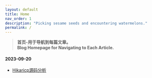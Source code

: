 ```yaml
---
layout: default
title: Home
nav_order: 1
description: "Picking sesame seeds and encountering watermelons."
permalink: /
---
```


> **首页-用于导航到每篇文章。  
> Blog Homepage for Navigating to Each Article.**

#### 2023-09-20
+ [Hikaricp源码分析](/Notes/hikariCp.md)
